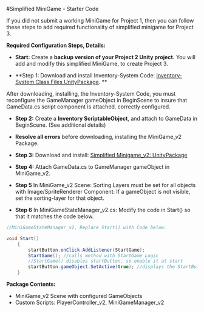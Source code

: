 #Simplified MiniGame - Starter Code 

 If you did not submit a working MiniGame for Project 1, then you can follow these steps to add required functionality of simplified minigame for Project 3.   

**Required Configuration Steps, Details:**

- **Start:** Create a **backup version of your Project 2 Unity project.**  You will add and modify this simplified MiniGame, to create Project 3. 

- **Step 1: Download and install Inventory-System Code: [Inventory-System Class Files UnityPackage](https://utdallas.box.com/v/InventorySystem-Code). **

After downloading, installing, the Inventory-System Code, you must reconfigure the GameManager gameObject in BeginScene to insure that GameData.cs script component is attached. correctly configured.  

- **Step 2:** Create a **Inventory ScriptableObject**, and attach to GameData in BeginScene. (See additional details)


- **Resolve all errors** before downloading, installing the MiniGame_v2 Package.

- **Step 3:**  Download and install: [Simplified Minigame_v2: UnityPackage](https://utdallas.box.com/v/miniGame-v2-Proj3-startAsset) 

- **Step 4:** Attach GameData.cs to GameManager gameObject in MiniGame_v2.   

- **Step 5**  In MiniGame_v2 Scene:  Sorting Layers must be set for all objects with Image/SpriteRenderer Component:  If a gameObject is not visible, set the sorting-layer for that object. 

- **Step 6** In MiniGameStateManager_v2.cs:  Modify the code in Start() so that it matches the code below.


```java
//MiniGameStateManager_v2, Replace Start() with Code below.

void Start()    {        startButton.onClick.AddListener(StartGame);        StartGame(); //calls method with StartGame Logic        //StartGame() disables startButton, so enable it at start        startButton.gameObject.SetActive(true); //displays the StartButton     }

```


**Package Contents:** 

 - MiniGame_v2 Scene with configured GameObjects 
 - Custom Scripts:  PlayerController_v2, MiniGameManager_v2
 


